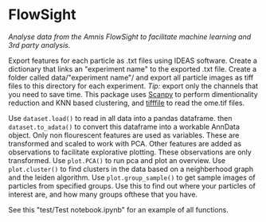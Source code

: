 # FlowSight
*Analyse data from the Amnis FlowSight to facilitate machine learning and 3rd party analysis.* 

Export features for each particle as .txt files using IDEAS software. Create a dictionary that links an "experiment name" to the exported .txt file. Create a folder called data/"experiment name"/ and export all particle images as tiff files to this directory for each experiment.
*Tip:* export only the channels that you need to save time.
This package uses [Scanpy](https://scanpy.readthedocs.io/en/latest/api/index.html) to perform dimentionality reduction and KNN based clustering, and [tifffile](https://github.com/cgohlke/tifffile) to read the ome.tif files.

Use `dataset.load()` to read in all data into a pandas dataframe. then `dataset.to_adata()` to convert this dataframe into a workable AnnData object. Only non flourescent features are used as variables. These are transformed and scaled to work with PCA. Other features are added as observations to facilitate explorative plotting. These observations are only transformed. Use `plot.PCA()` to run pca and plot an overview. Use `plot.cluster()` to find clusters in the data based on a neighberhood graph and the leiden algorithm. Use `plot.group_sample()` to get sample images of particles from specified groups. Use this to find out where your particles of interest are, and how many groups ofthese that you have.

See this "test/Test notebook.ipynb" for an example of all functions. 


